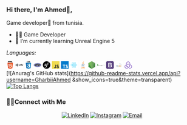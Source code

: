 ### Hi there, I'm Ahmed👦,
Game developer🎯 from tunisia.

- 👨‍💻 Game Developer 
- 🌱 I’m currently learning  Unreal Engine 5 



*Languages:*  

<code><img height="20" src="https://raw.githubusercontent.com/github/explore/80688e429a7d4ef2fca1e82350fe8e3517d3494d/topics/html/html.png"></code>
<code><img height="20" src="https://raw.githubusercontent.com/github/explore/80688e429a7d4ef2fca1e82350fe8e3517d3494d/topics/unity/unity.png"></code>
<code><img height="20" src="https://raw.githubusercontent.com/github/explore/80688e429a7d4ef2fca1e82350fe8e3517d3494d/topics/css/css.png"></code>
<code><img height="20" src="https://raw.githubusercontent.com/github/explore/80688e429a7d4ef2fca1e82350fe8e3517d3494d/topics/php/php.png"></code>
<code><img height="20" src="https://raw.githubusercontent.com/github/explore/80688e429a7d4ef2fca1e82350fe8e3517d3494d/topics/symfony/symfony.png"></code>
<code><img height="20" src="https://raw.githubusercontent.com/github/explore/80688e429a7d4ef2fca1e82350fe8e3517d3494d/topics/javascript/javascript.png"></code>
<code><img height="20" src="https://raw.githubusercontent.com/github/explore/80688e429a7d4ef2fca1e82350fe8e3517d3494d/topics/typescript/typescript.png"></code>
<code><img height="20" src="https://raw.githubusercontent.com/github/explore/80688e429a7d4ef2fca1e82350fe8e3517d3494d/topics/react/react.png"></code>
<code><img height="20" src="https://raw.githubusercontent.com/github/explore/80688e429a7d4ef2fca1e82350fe8e3517d3494d/topics/java/java.png"></code>
<code><img height="20" src="https://raw.githubusercontent.com/github/explore/80688e429a7d4ef2fca1e82350fe8e3517d3494d/topics/nodejs/nodejs.png"></code>
<code><img height="20" src="https://raw.githubusercontent.com/github/explore/80688e429a7d4ef2fca1e82350fe8e3517d3494d/topics/mongodb/mongodb.png"></code>
<code><img height="20" src="https://raw.githubusercontent.com/github/explore/80688e429a7d4ef2fca1e82350fe8e3517d3494d/topics/bootstrap/bootstrap.png"></code>
<code><img height="20" src="https://raw.githubusercontent.com/github/explore/80688e429a7d4ef2fca1e82350fe8e3517d3494d/topics/mysql/mysql.png"></code>
<code><img height="20" src="https://raw.githubusercontent.com/github/explore/80688e429a7d4ef2fca1e82350fe8e3517d3494d/topics/redux/redux.png"></code>
<br/>
[![Anurag's GitHub stats](https://github-readme-stats.vercel.app/api?username=GharbiiAhmed &show_icons=true&theme=transparent)
<br/>
[![Top Langs](https://github-readme-stats.vercel.app/api/top-langs/?username=GharbiiAhmed )](https://github.com/anuraghazra/github-readme-stats)


<h3> 🤝🏻Connect with Me </h3>

<p align="center">
<a href="https://www.linkedin.com/in/ahmed-gharbi-48b68724b/"><img alt="LinkedIn" src="https://img.shields.io/badge/LinkedIn-ahmed-%20gharbi-blue?style=flat-square&logo=linkedin"></a>
<a href="https://www.instagram.com/_ahmed_gharbi_/"><img alt="Instagram" src="https://img.shields.io/badge/Instagram-_ahmed_gharbi_-blue?style=flat-square&logo=instagram"></a>
<a href="mailto:gharbi.ahmed@esprit.tn"><img alt="Email" src="https://img.shields.io/badge/Email-gharbi.ahmed@esprit.tn-blue?style=flat-square&logo=gmail"></a>

